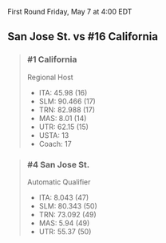 First Round
Friday, May 7 at 4:00 EDT
## San Jose St. vs #16 California

> ### #1 California  
> Regional Host  
> - ITA: 45.98 (16)  
> - SLM: 90.466 (17)  
> - TRN: 82.988 (17)  
> - MAS: 8.01 (14)  
> - UTR: 62.15 (15)  
> - USTA: 13  
> - Coach: 17  

> ### #4 San Jose St.  
> Automatic Qualifier  
> - ITA: 8.043 (47)  
> - SLM: 80.343 (50)  
> - TRN: 73.092 (49)  
> - MAS: 5.94 (49)  
> - UTR: 55.37 (50)  